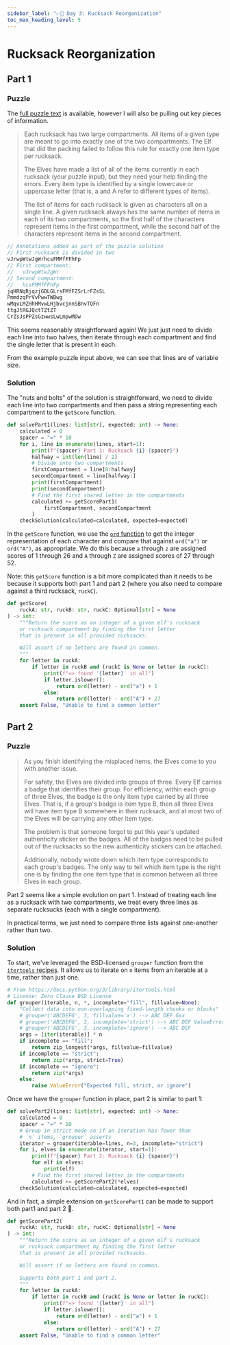 ```yaml
---
sidebar_label: "✅📘 Day 3: Rucksack Reorganization"
toc_max_heading_level: 5
---
```


# Rucksack Reorganization

<CalloutSolution day="3"/>
<CalloutWriteup/>

## Part 1

### Puzzle

The [full puzzle text](https://adventofcode.com/2022/day/3) is available,
however I will also be pulling out key pieces of information.

> Each rucksack has two large compartments. All items of a given type are meant to go into exactly one of the two compartments. The Elf that did the packing failed to follow this rule for exactly one item type per rucksack.
>
> The Elves have made a list of all of the items currently in each rucksack (your puzzle input), but they need your help finding the errors. Every item type is identified by a single lowercase or uppercase letter (that is, a and A refer to different types of items).
>
> The list of items for each rucksack is given as characters all on a single line. A given rucksack always has the same number of items in each of its two compartments, so the first half of the characters represent items in the first compartment, while the second half of the characters represent items in the second compartment.

```cpp title="Example Puzzle Input (day3-input-test.txt)"
// Annotations added as part of the puzzle solution
// First rucksack is divided in two
vJrwpWtwJgWrhcsFMMfFFhFp
// First compartment:
//   vJrwpWtwJgWr
// Second compartment:
//   hcsFMMfFFhFp
jqHRNqRjqzjGDLGLrsFMfFZSrLrFZsSL
PmmdzqPrVvPwwTWBwg
wMqvLMZHhHMvwLHjbvcjnnSBnvTQFn
ttgJtRGJQctTZtZT
CrZsJsPPZsGzwwsLwLmpwMDw
```

This seems reasonably straightforward again!
We just just need to divide each line into two halves,
then iterate through each compartment
and find the single letter that is present in each.

From the example puzzle input above,
we can see that lines are of variable size.

### Solution

The "nuts and bolts" of the solution is straightforward,
we need to divide each line into two compartments and then
pass a string representing each compartment to the `getScore` function.

<!-- prettier-ignore-start -->
<!--SNIPSTART day3-part1-->
```py
def solvePart1(lines: list[str], expected: int) -> None:
    calculated = 0
    spacer = "=" * 10
    for i, line in enumerate(lines, start=1):
        print(f"{spacer} Part 1: Rucksack {i} {spacer}")
        halfway = int(len(line) / 2)
        # Divide into two compartments
        firstCompartment = line[0:halfway]
        secondCompartment = line[halfway:]
        print(firstCompartment)
        print(secondCompartment)
        # Find the first shared letter in the compartments
        calculated += getScorePart1(
            firstCompartment, secondCompartment
        )
    checkSolution(calculated=calculated, expected=expected)
```
<!--SNIPEND-->
<!-- prettier-ignore-end -->

In the `getScore` function, we use the
[`ord` function](https://docs.python.org/3/library/functions.html#ord)
to get the integer representation of each character and compare that
against `ord("a")` or `ord("A")`, as appropriate.
We do this because `a` through `z` are assigned scores of 1 through 26
and `A` through `Z` are assigned scores of 27 through 52.

Note: this `getScore` function is a bit more complicated than it needs
to be because it supports both part 1 and part 2
(where you also need to compare against a third rucksack, `ruckC`).

<!-- prettier-ignore-start -->
<!--SNIPSTART day3-getScore-->
```py
def getScore(
    ruckA: str, ruckB: str, ruckC: Optional[str] = None
) -> int:
    """Return the score as an integer of a given elf's rucksack
    or rucksack compartment by finding the first letter
    that is present in all provided rucksacks.

    Will assert if no letters are found in common.
    """
    for letter in ruckA:
        if letter in ruckB and (ruckC is None or letter in ruckC):
            print(f"=> found '{letter}' in all")
            if letter.islower():
                return ord(letter) - ord("a") + 1
            else:
                return ord(letter) - ord("A") + 27
    assert False, "Unable to find a common letter"
```
<!--SNIPEND-->
<!-- prettier-ignore-end -->

## Part 2

### Puzzle

> As you finish identifying the misplaced items, the Elves come to you with another issue.
>
> For safety, the Elves are divided into groups of three. Every Elf carries a badge that identifies their group. For efficiency, within each group of three Elves, the badge is the only item type carried by all three Elves. That is, if a group's badge is item type B, then all three Elves will have item type B somewhere in their rucksack, and at most two of the Elves will be carrying any other item type.
>
> The problem is that someone forgot to put this year's updated authenticity sticker on the badges. All of the badges need to be pulled out of the rucksacks so the new authenticity stickers can be attached.
>
> Additionally, nobody wrote down which item type corresponds to each group's badges. The only way to tell which item type is the right one is by finding the one item type that is common between all three Elves in each group.

Part 2 seems like a simple evolution on part 1.
Instead of treating each line as a rucksack with two compartments,
we treat every three lines as separate rucksucks (each with a single compartment).

In practical terms, we just need to compare three lists against one-another
rather than two.

### Solution

To start, we've leveraged the BSD-licensed `grouper` function from the
[`itertools` recipes](https://docs.python.org/3/library/itertools.html#itertools-recipes).
It allows us to iterate on `n` items from an iterable at a time,
rather than just one.

<!-- prettier-ignore-start -->
<!--SNIPSTART day3-grouper-->
```py
# From https://docs.python.org/3/library/itertools.html
# License: Zero Clause BSD License
def grouper(iterable, n, *, incomplete="fill", fillvalue=None):
    "Collect data into non-overlapping fixed-length chunks or blocks"
    # grouper('ABCDEFG', 3, fillvalue='x') --> ABC DEF Gxx
    # grouper('ABCDEFG', 3, incomplete='strict') --> ABC DEF ValueError
    # grouper('ABCDEFG', 3, incomplete='ignore') --> ABC DEF
    args = [iter(iterable)] * n
    if incomplete == "fill":
        return zip_longest(*args, fillvalue=fillvalue)
    if incomplete == "strict":
        return zip(*args, strict=True)
    if incomplete == "ignore":
        return zip(*args)
    else:
        raise ValueError("Expected fill, strict, or ignore")
```
<!--SNIPEND-->
<!-- prettier-ignore-end -->

Once we have the `grouper` function in place,
part 2 is similar to part 1:

<!-- prettier-ignore-start -->
<!--SNIPSTART day3-part2-->
```py
def solvePart2(lines: list[str], expected: int) -> None:
    calculated = 0
    spacer = "=" * 10
    # Group in strict mode so if an iteration has fewer than
    # `n` items, `grouper` asserts
    iterator = grouper(iterable=lines, n=3, incomplete="strict")
    for i, elves in enumerate(iterator, start=1):
        print(f"{spacer} Part 2: Rucksack {i} {spacer}")
        for elf in elves:
            print(elf)
        # Find the first shared letter in the compartments
        calculated += getScorePart2(*elves)
    checkSolution(calculated=calculated, expected=expected)
```
<!--SNIPEND-->
<!-- prettier-ignore-end -->

And in fact, a simple extension on `getScorePart1` can be made to support
both part1 and part 2 🎉.

<!-- prettier-ignore-start -->
<!--SNIPSTART day3-getScorePart2-->
```py
def getScorePart2(
    ruckA: str, ruckB: str, ruckC: Optional[str] = None
) -> int:
    """Return the score as an integer of a given elf's rucksack
    or rucksack compartment by finding the first letter
    that is present in all provided rucksacks.

    Will assert if no letters are found in common.

    Supports both part 1 and part 2.
    """
    for letter in ruckA:
        if letter in ruckB and (ruckC is None or letter in ruckC):
            print(f"=> found '{letter}' in all")
            if letter.islower():
                return ord(letter) - ord("a") + 1
            else:
                return ord(letter) - ord("A") + 27
    assert False, "Unable to find a common letter"
```
<!--SNIPEND-->
<!-- prettier-ignore-end -->
